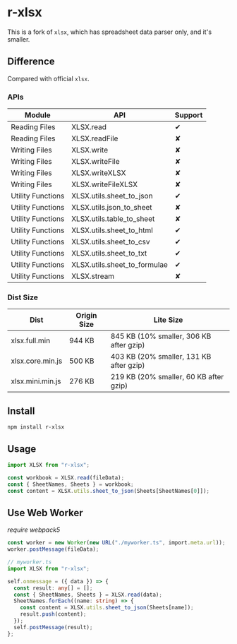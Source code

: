 # r-xlsx

This is a fork of `xlsx`, which has spreadsheet data parser only, and it's smaller.

## Difference

Compared with official `xlsx`.

### APIs

| Module            | API                          | Support |
| ----------------- | ---------------------------- | ------- |
| Reading Files     | XLSX.read                    | ✔      |
| Reading Files     | XLSX.readFile                | ✘       |
| Writing Files     | XLSX.write                   | ✘       |
| Writing Files     | XLSX.writeFile               | ✘       |
| Writing Files     | XLSX.writeXLSX               | ✘       |
| Writing Files     | XLSX.writeFileXLSX           | ✘       |
| Utility Functions | XLSX.utils.sheet_to_json     | ✔      |
| Utility Functions | XLSX.utils.json_to_sheet     | ✘       |
| Utility Functions | XLSX.utils.table_to_sheet    | ✘       |
| Utility Functions | XLSX.utils.sheet_to_html     | ✔      |
| Utility Functions | XLSX.utils.sheet_to_csv      | ✔      |
| Utility Functions | XLSX.utils.sheet_to_txt      | ✔      |
| Utility Functions | XLSX.utils.sheet_to_formulae | ✔      |
| Utility Functions | XLSX.stream                  | ✘       |

### Dist Size

| Dist             | Origin Size | Lite Size                               |
| ---------------- | ----------- | --------------------------------------- |
| xlsx.full.min    | 944 KB      | 845 KB (10% smaller, 306 KB after gzip) |
| xlsx.core.min.js | 500 KB      | 403 KB (20% smaller, 131 KB after gzip) |
| xlsx.mini.min.js | 276 KB      | 219 KB (20% smaller, 60 KB after gzip)  |

## Install

```
npm install r-xlsx
```

## Usage

```ts
import XLSX from "r-xlsx";

const workbook = XLSX.read(fileData);
const { SheetNames, Sheets } = workbook;
const content = XLSX.utils.sheet_to_json(Sheets[SheetNames[0]]);
```

## Use Web Worker

*require webpack5*

```ts
const worker = new Worker(new URL("./myworker.ts", import.meta.url));
worker.postMessage(fileData);
```

```ts
// myworker.ts
import XLSX from "r-xlsx";

self.onmessage = ({ data }) => {
  const result: any[] = [];
  const { SheetNames, Sheets } = XLSX.read(data);
  SheetNames.forEach((name: string) => {
    const content = XLSX.utils.sheet_to_json(Sheets[name]);
    result.push(content);
  });
  self.postMessage(result);
};
```
